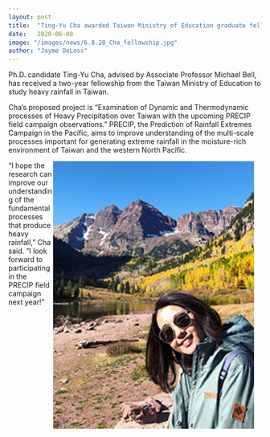 ```yaml
---
layout: post
title:  "Ting-Yu Cha awarded Taiwan Ministry of Education graduate fellowship"
date:   2020-06-08 
image: "/images/news/6.8.20_Cha_fellowship.jpg"
author: "Jayme DeLoss"
---
```


Ph.D. candidate Ting-Yu Cha, advised by Associate Professor Michael Bell, has received a two-year fellowship from the Taiwan Ministry of Education to study heavy rainfall in Taiwan. 

Cha’s proposed project is “Examination of Dynamic and Thermodynamic processes of Heavy Precipitation over Taiwan with the upcoming PRECIP field campaign observations.” PRECIP, the Prediction of Rainfall Extremes Campaign in the Pacific, aims to improve understanding of the multi-scale processes important for generating extreme rainfall in the moisture-rich environment of Taiwan and the western North Pacific. 

<!--more-->

<img src="/images/news/6.8.20_Cha_fellowship.jpg"
     alt="Ting-Yu's photo"
     style="float: right; margin-right: 15px; width: 400px" />
     



“I hope the research can improve our understanding of the fundamental processes that produce heavy rainfall,” Cha said. “I look forward to participating in the PRECIP field campaign next year!”

